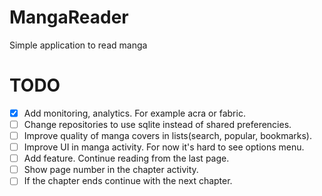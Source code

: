 # MangaReader
Simple application to read manga

# TODO

- [x] Add monitoring, analytics. For example acra or fabric.
- [ ] Change repositories to use sqlite instead of shared preferencies.
- [ ] Improve quality of manga covers in lists(search, popular, bookmarks).
- [ ] Improve UI in manga activity. For now it's hard to see options menu.
- [ ] Add feature. Continue reading from the last page.
- [ ] Show page number in the chapter activity.
- [ ] If the chapter ends continue with the next chapter.
